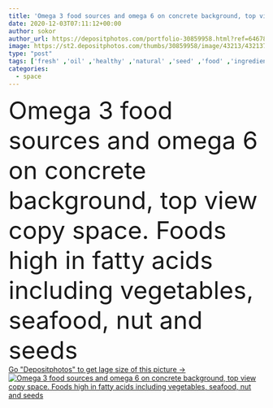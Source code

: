 ```yaml
---
title: 'Omega 3 food sources and omega 6 on concrete background, top view copy space. Foods high in fatty acids including vegetables, seafood, nut and seeds'
date: 2020-12-03T07:11:12+00:00
author: sokor
author_url: https://depositphotos.com/portfolio-30859958.html?ref=64678756
image: https://st2.depositphotos.com/thumbs/30859958/image/43213/432137712/api_thumb_450.jpg?forcejpeg=true
type: "post"
tags: ['fresh' ,'oil' ,'healthy' ,'natural' ,'seed' ,'food' ,'ingredient' ,'diet' ,'meal' ,'eating' ,'acid' ,'heart' ,'fish' ,'salmon' ,'seafood' ,'weight' ,'fat' ,'olive' ,'top' ,'nut' ,'hazelnut' ,'cholesterol' ,'good' ,'loss' ,'fatty' ,'source' ,'omega' ,'flax' ,'soybean' ,'hemp' ,'canabis' ,'monounsaturated' ,'linseed' ,'unsaturated' ,'omega 3' ,'chia' ,'olive oil' ,'flax seed' ]
categories: 
  - space
---
```

<div aling="center">
            <font size="60"> Omega 3 food sources and omega 6 on concrete background, top view copy space. Foods high in fatty acids including vegetables, seafood, nut and seeds</font>   
</div>
<div>
    <a href='https://st2.depositphotos.com/thumbs/30859958/image/43213/432137712/api_thumb_450.jpg?forcejpeg=true?ref=64678756' target=_blank > Go "Depositphotos" to get lage size of this picture ->
        <img href='https://st2.depositphotos.com/thumbs/30859958/image/43213/432137712/api_thumb_450.jpg?forcejpeg=true?ref=64678756' src='https://st2.depositphotos.com/30859958/43213/i/950/depositphotos_432137712-stock-photo-omega-food-sources-omega-concrete.jpg?forcejpeg=true' alt='Omega 3 food sources and omega 6 on concrete background, top view copy space. Foods high in fatty acids including vegetables, seafood, nut and seeds' >
    </a>
</div>
